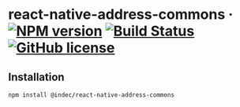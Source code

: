 # react-native-address-commons &middot; [![NPM version](https://img.shields.io/npm/v/@indec/react-native-address-commons.svg)](https://www.npmjs.com/package/@indec/react-native-address-commons) [![Build Status](https://travis-ci.org/indec-it/react-native-address-commons.svg?branch=master)](https://travis-ci.org/indec-it/react-native-address-commons) [![GitHub license](https://img.shields.io/badge/license-MIT-blue.svg)](https://github.com/indec-it/react-native-address-commons/blob/master/LICENSE)

## Installation

    npm install @indec/react-native-address-commons
